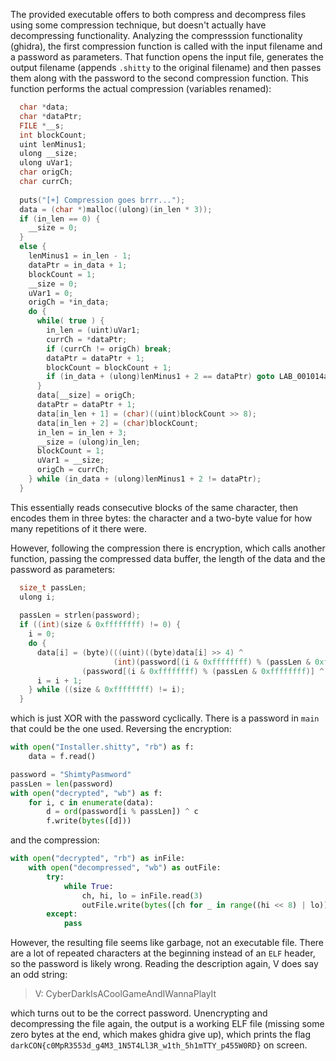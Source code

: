 The provided executable offers to both compress and decompress files using some compression technique, but doesn't actually have decompressing functionality. Analyzing the compresssion functionality (ghidra), the first compression function is called with the input filename and a password as parameters. That function opens the input file, generates the output filename (appends `.shitty` to the original filename) and then passes them along with the password to the second compression function. This function performs the actual compression (variables renamed):

```C
  char *data;
  char *dataPtr;
  FILE *__s;
  int blockCount;
  uint lenMinus1;
  ulong __size;
  ulong uVar1;
  char origCh;
  char currCh;
  
  puts("[+] Compression goes brrr...");
  data = (char *)malloc((ulong)(in_len * 3));
  if (in_len == 0) {
    __size = 0;
  }
  else {
    lenMinus1 = in_len - 1;
    dataPtr = in_data + 1;
    blockCount = 1;
    __size = 0;
    uVar1 = 0;
    origCh = *in_data;
    do {
      while( true ) {
        in_len = (uint)uVar1;
        currCh = *dataPtr;
        if (currCh != origCh) break;
        dataPtr = dataPtr + 1;
        blockCount = blockCount + 1;
        if (in_data + (ulong)lenMinus1 + 2 == dataPtr) goto LAB_001014ac;
      }
      data[__size] = origCh;
      dataPtr = dataPtr + 1;
      data[in_len + 1] = (char)((uint)blockCount >> 8);
      data[in_len + 2] = (char)blockCount;
      in_len = in_len + 3;
      __size = (ulong)in_len;
      blockCount = 1;
      uVar1 = __size;
      origCh = currCh;
    } while (in_data + (ulong)lenMinus1 + 2 != dataPtr);
  }
```

This essentially reads consecutive blocks of the same character, then encodes them in three bytes: the character and a two-byte value for how many repetitions of it there were.

However, following the compression there is encryption, which calls another function, passing the compressed data buffer, the length of the data and the password as parameters:

```C
  size_t passLen;
  ulong i;
  
  passLen = strlen(password);
  if ((int)(size & 0xffffffff) != 0) {
    i = 0;
    do {
      data[i] = (byte)(((uint)((byte)data[i] >> 4) ^
                       (int)(password[(i & 0xffffffff) % (passLen & 0xffffffff)] >> 4)) << 4) |
                (password[(i & 0xffffffff) % (passLen & 0xffffffff)] ^ data[i]) & 0xfU;
      i = i + 1;
    } while ((size & 0xffffffff) != i);
  }
```

which is just XOR with the password cyclically. There is a password in `main` that could be the one used. Reversing the encryption:

```python 3
with open("Installer.shitty", "rb") as f:
    data = f.read()

password = "ShimtyPasmword"
passLen = len(password)
with open("decrypted", "wb") as f:
    for i, c in enumerate(data):
        d = ord(password[i % passLen]) ^ c
        f.write(bytes([d]))
```

and the compression:

```python 3
with open("decrypted", "rb") as inFile:
    with open("decompressed", "wb") as outFile:
        try:
            while True:
                ch, hi, lo = inFile.read(3)
                outFile.write(bytes([ch for _ in range((hi << 8) | lo)]))
        except:
            pass
```
However, the resulting file seems like garbage, not an executable file. There are a lot of repeated characters at the beginning instead of an `ELF` header, so the password is likely wrong. Reading the description again, V does say an odd string:

> V: CyberDarkIsACoolGameAndIWannaPlayIt

which turns out to be the correct password. Unencrypting and decompressing the file again, the output is a working ELF file (missing some zero bytes at the end, which makes ghidra give up), which prints the flag `darkCON{c0MpR3553d_g4M3_1N5T4Ll3R_w1th_5h1mTTY_p455W0RD}` on screen.

